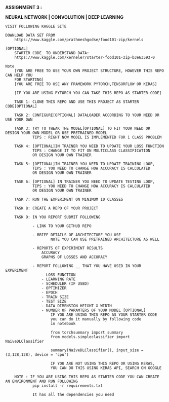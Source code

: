 **ASSIGNMENT 3 :** 

**NEURAL NETWORK | CONVOLUTION | DEEP LEARNING**


    VISIT FOLLOWING KAGGLE SITE
    
    DOWNLOAD DATA SET FROM 
        https://www.kaggle.com/prathmeshgodse/food101-zip/kernels
    
    [OPTIONAL]
        STARTER CODE  TO UNDERSTAND DATA:
        https://www.kaggle.com/kerneler/starter-food101-zip-b3e63593-0
    
    Note
        [YOU ARE FREE TO USE YOUR OWN PROJECT STRUCTURE, HOWEVER THIS REPO CAN HELP YOU
        FOR STARTING]
        [YOU ARE FREE TO USE ANY FRAMEWORK PYTORCH,TENSORFLOW OR KERAS]
        
        [IF YOU ARE USING PYTORCH YOU CAN TAKE THIS REPO AS STARTER CODE]
    
        TASK 1: CLONE THIS REPO AND USE THIS PROJECT AS STARTER CODE[OPTIONAL]
        
        TASK 2: CONFIGURE[OPTIONAL] DATALOADER ACCORDING TO YOUR NEED OR USE YOUR OWN
        
        TASK 3: TRY TO TWEAK THE MODEL[OPTIONAL] TO FIT YOUR NEED OR DESIGN YOUR OWN MODEL OR USE PRETRAINED MODEL
                TIPS : RIGHT NOW MODEL IS IMPLEMENTED FOR 1 CLASS PROBLEM
        
        TASK 4: [OPTIONAL]IN TRAINER YOU NEED TO UPDATE YOUR LOSS FUNCTION
                TIPS : CHANGE IT TO FIT ON MULTICLASS CLASSIFICATION
                OR DESIGN YOUR OWN TRAINER
                
        TASK 5: [OPTIONAL]IN TRAINER YOU NEED TO UPDATE TRAINING LOOP,
                TIPS : YOU NEED TO CHANGE HOW ACCURACY IS CALCULATED
                OR DESIGN YOUR OWN TRAINER
        
        TASK 6: [OPTIONAL] IN TRAINER YOU NEED TO UPDATE TESTING LOOP, 
                TIPS : YOU NEED TO CHANGE HOW ACCURACY IS CALCULATED
                OR DESIGN YOUR OWN TRAINER
        
        TASK 7: RUN THE EXPERIMENT ON MINIMUM 10 CLASSES 
        
        TASK 8: CREATE A REPO OF YOUR PROJECT
        
        TASK 9: IN YOU REPORT SUBMIT FOLLOWING
                
                - LINK TO YOUR GITHUB REPO
                
                - BRIEF DETAILS OF ARCHITECTURE YOU USE
                        NOTE YOU CAN USE PRETRAINED ARCHITECTURE AS WELL
                
                - REPORTS OF EXPERIMENT RESULTS
                    ACCURACY 
                    GRAPHS OF LOSSES AND ACCURACY
                
                - REPORT FOLLOWING __ THAT YOU HAVE USED IN YOUR EXPERIMENT
                    - LOSS FUNCTION
                    - LEARNING RATE
                    - SCHEDULER (IF USED)
                    - OPTIMIZER
                    - EPOCH
                    - TRAIN SIZE
                    - TEST SIZE
                    - DATA DIMENSION HEIGHT X WIDTH
                    - NUMBER OF PARAMTERS OF YOUR MODEL [OPTIONAL]
                        IF YOU ARE USING THIS REPO AS YOUR STARTER CODE
                        you can do it manually by following code
                        in notebook
                        
                        from torchsummary import summary
                        from models.simpleclassifier import NaiveDLClassifier
                        
                        summary(NaiveDLClassifier(), input_size = (3,128,128), device = 'cpu')
                        
                        IF YOU ARE NOT USING THIS REPO OR USING KERAS, 
                        YOU CAN DO THIS USING KERAS API, SEARCH ON GOOGLE
                        
        NOTE : IF YOU ARE USING THIS REPO AS STARTER CODE YOU CAN CREATE AN ENVIRONMENT AND RUN FOLLOWING
                pip install -r requirements.txt
                
                It has all the dependencies you need
                
                      
                
                 
                
                         
        




